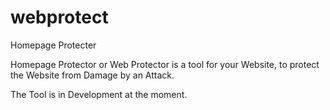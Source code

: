 webprotect
==========

Homepage Protecter

Homepage Protector or Web Protector is a tool for your Website, to protect the Website from Damage by an Attack.

The Tool is in Development at the moment.
